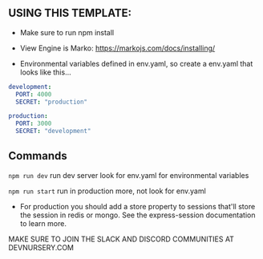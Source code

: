 ## USING THIS TEMPLATE:

- Make sure to run npm install

- View Engine is Marko: https://markojs.com/docs/installing/

- Environmental variables defined in env.yaml, so create a env.yaml that looks like this...

```yaml
development:
  PORT: 4000
  SECRET: "production"

production:
  PORT: 3000
  SECRET: "development"
```

## Commands

`npm run dev` run dev server look for env.yaml for environmental variables

`npm run start` run in production more, not look for env.yaml

- For production you should add a store property to sessions that'll store the session in redis or mongo. See the express-session documentation to learn more.

MAKE SURE TO JOIN THE SLACK AND DISCORD COMMUNITIES AT DEVNURSERY.COM
